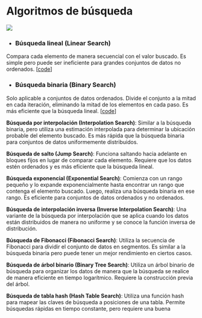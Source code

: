 # Algoritmos de búsqueda

<img src="https://img.shields.io/badge/language-python-orange.svg" style="zoom:100%;" />

* ### **Búsqueda lineal (Linear Search)**

Compara cada elemento de manera secuencial con el valor buscado. Es simple pero puede ser ineficiente para grandes conjuntos de datos no ordenados.
[[code](https://github.com/gnvidal/Algorithms/blob/a12091ec9b6003532a7cbdf95a22125019b69a96/1.Searching_algorithms/1.Linear_search.py)]

* ### **Búsqueda binaria (Binary Search)**
Solo aplicable a conjuntos de datos ordenados. Divide el conjunto a la mitad en cada iteración, eliminando la mitad de los elementos en cada paso. Es más eficiente que la búsqueda lineal.
[[code](https://github.com/gnvidal/Algorithms/blob/76d921a4c6f78b6c2e39ba693631a83a44820bfc/1.Searching_algorithms/2.Searching_binary.py)]


**Búsqueda por interpolación (Interpolation Search)**: Similar a la búsqueda binaria, pero utiliza una estimación interpolada para determinar la ubicación probable del elemento buscado. Es más rápida que la búsqueda binaria para conjuntos de datos uniformemente distribuidos.

**Búsqueda de salto (Jump Search)**: Funciona saltando hacia adelante en bloques fijos en lugar de comparar cada elemento. Requiere que los datos estén ordenados y es más eficiente que la búsqueda lineal.

**Búsqueda exponencial (Exponential Search)**: Comienza con un rango pequeño y lo expande exponencialmente hasta encontrar un rango que contenga el elemento buscado. Luego, realiza una búsqueda binaria en ese rango. Es eficiente para conjuntos de datos ordenados y no ordenados.

**Búsqueda de interpolación inversa (Inverse Interpolation Search)**: Una variante de la búsqueda por interpolación que se aplica cuando los datos están distribuidos de manera no uniforme y se conoce la función inversa de distribución.

**Búsqueda de Fibonacci (Fibonacci Search)**: Utiliza la secuencia de Fibonacci para dividir el conjunto de datos en segmentos. Es similar a la búsqueda binaria pero puede tener un mejor rendimiento en ciertos casos.

**Búsqueda de árbol binario (Binary Tree Search)**: Utiliza un árbol binario de búsqueda para organizar los datos de manera que la búsqueda se realice de manera eficiente en tiempo logarítmico. Requiere la construcción previa del árbol.

**Búsqueda de tabla hash (Hash Table Search)**: Utiliza una función hash para mapear las claves de búsqueda a posiciones de una tabla. Permite búsquedas rápidas en tiempo constante, pero requiere una buena
